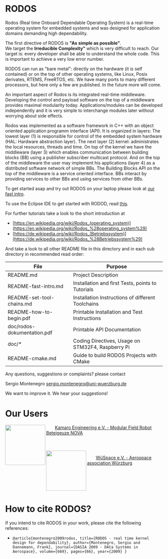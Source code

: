 RODOS
=====

Rodos (Real time Onboard Dependable Operating System) is a real-time operating system for embedded systems and was designed for application domains demanding high dependability. 

The first directive of RODOS is **"As simple as possible"**.  
We target the **Irreducible Complexity"** which is very difficult to reach.
Our target is: every developer shall be able to understand the whole code.
This is important to achieve a very low error number.

RODOS can run as "bare metal": directly on the hardware (it is self contained)
or on the top of other operating systems, like Linux, Posix derivates, RTEMS,
FreeRTOS, etc. We have many ports to many different processors, but here
only a few are published. In the future more will come.

An important aspect of Rodos is its integrated real-time middleware.
Developing the control and payload software on the top of a middleware provides
maximal modularity today.
Applications/modules can be developed independently and it is very simple
to interchange modules later without worrying about side effects.

Rodos was implemented as a software framework in C++ with an object
oriented application programm interface (API).
It is organized in layers: The lowest layer (1) is responsible for
control of the embedded system hardware (HAL: Hardware abstraction layer).
The next layer (2) kernel: administrates the local resources, threads and time.
On top of the kernel we have the middleware (layer 3) which enables communication
between building blocks (BB) using a publisher subscriber multicast protocol.
And on the top of the middleware the user may implement his applications (layer 4)
as a distributed software network of simple BBs.
The Building Blocks API on the top of the middleware is a service oriented interface.
BBs interact by providing services to other BBs and using services from other BBs.

To get started asap and try out RODOS on your laptop please look at [our fast intro](README-fast-intro.md).

To use the Eclipse IDE to get started with RODOD, read [this](https://gitlab.com/rodos/rodos/-/tree/eclipse-project/tutorials/00-empty-rodos-project).

For further tutorials take a look to the short introduction at  

* [https://en.wikipedia.org/wiki/Rodos_(operating_system)](https://en.wikipedia.org/wiki/Rodos_%28operating_system%29) 
* [https://de.wikipedia.org/wiki/Rodos_(Betriebssystem)](https://de.wikipedia.org/wiki/Rodos_%28Betriebssystem%29)


And take a look to all other README file in this directory and
in each sub directory in recommended read order:


| File                        | Purpose                                           |
| ----------------------------|---------------------------------------------------|
| README.md                   | Project Description                               |
| README-fast-intro.md        | Installation and first Tests, points to Tutorials |
| README-set-tool-chains.md   | Installation Instructions of different Toolchains |
| README-how-to-begin.pdf     | Printable Installation and Test Instructions      |
| doc/rodos-dokumentation.pdf | Printable API Documentation                       |
| doc/*                       | Coding Directives, Usage on STM32F4, Raspberry Pi |
| README-cmake.md             | Guide to build RODOS Projects with CMake          |


Any questions, suggestions or complaints?
please contact

Sergio Montenegro
sergio.montenegro@uni-wuerzburg.de

We want to improve it. We hear your suggestions!

# Our Users

<span>
<img align="left" src="https://gitlab.com/rodos/rodos/-/wikis/uploads/d15c43bc579fbc20139b74743426256f/Kamaro_Logo.png" width="128">
<p>&emsp;&emsp;<a href="https://kamaro-engineering.de/">Kamaro Engineering e.V. - Modular Field Robot Beteigeuze NOVA</a></p>
</span>
<br/><br/>

<span>
<img align="left" src="https://gitlab.com/rodos/rodos/-/wikis/uploads/a5cd452ed15dc470a136c9c379c1e31a/wuespace.png" width="128">
<p>&emsp;&emsp;<a href="https://www.wuespace.de/">WüSpace e.V. - Aerospace association Würzburg</a></p>
</span>
<br/><br/>
<br/><br/>

# How to cite RODOS?
If you intend to cite RODOS in your work, please cite the following references:
- `@article{montenegro2009rodos,
  title={RODOS - real time kernel design for dependability},
  author={Montenegro, Sergio and Dannemann, Frank},
  journal={DASIA 2009 - DAta Systems in Aerospace},
  volume={669},
  pages={66},
  year={2009}
}`
